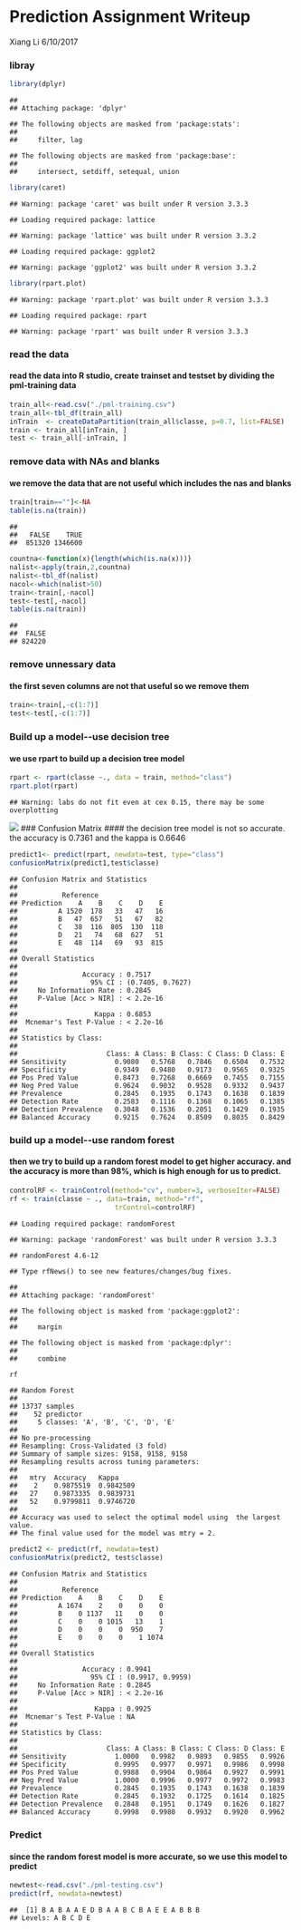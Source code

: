 Prediction Assignment Writeup
================
Xiang Li
6/10/2017

### libray

``` r
library(dplyr)
```

    ## 
    ## Attaching package: 'dplyr'

    ## The following objects are masked from 'package:stats':
    ## 
    ##     filter, lag

    ## The following objects are masked from 'package:base':
    ## 
    ##     intersect, setdiff, setequal, union

``` r
library(caret)
```

    ## Warning: package 'caret' was built under R version 3.3.3

    ## Loading required package: lattice

    ## Warning: package 'lattice' was built under R version 3.3.2

    ## Loading required package: ggplot2

    ## Warning: package 'ggplot2' was built under R version 3.3.2

``` r
library(rpart.plot)
```

    ## Warning: package 'rpart.plot' was built under R version 3.3.3

    ## Loading required package: rpart

    ## Warning: package 'rpart' was built under R version 3.3.3

### read the data

#### read the data into R studio, create trainset and testset by dividing the pml-training data

``` r
train_all<-read.csv("./pml-training.csv")
train_all<-tbl_df(train_all)
inTrain  <- createDataPartition(train_all$classe, p=0.7, list=FALSE)
train <- train_all[inTrain, ]
test <- train_all[-inTrain, ]
```

### remove data with NAs and blanks

#### we remove the data that are not useful which includes the nas and blanks

``` r
train[train==""]<-NA
table(is.na(train))
```

    ## 
    ##   FALSE    TRUE 
    ##  851320 1346600

``` r
countna<-function(x){length(which(is.na(x)))}
nalist<-apply(train,2,countna)
nalist<-tbl_df(nalist)
nacol<-which(nalist>50)
train<-train[,-nacol]
test<-test[,-nacol]
table(is.na(train))
```

    ## 
    ##  FALSE 
    ## 824220

### remove unnessary data

#### the first seven columns are not that useful so we remove them

``` r
train<-train[,-c(1:7)]
test<-test[,-c(1:7)]
```

### Build up a model--use decision tree

#### we use rpart to build up a decision tree model

``` r
rpart <- rpart(classe ~., data = train, method="class")
rpart.plot(rpart)
```

    ## Warning: labs do not fit even at cex 0.15, there may be some overplotting

![](Coursera2_files/figure-markdown_github/unnamed-chunk-5-1.png) \#\#\# Confusion Matrix \#\#\#\# the decision tree model is not so accurate. the accuracy is 0.7361 and the kappa is 0.6646

``` r
predict1<- predict(rpart, newdata=test, type="class")
confusionMatrix(predict1,test$classe)
```

    ## Confusion Matrix and Statistics
    ## 
    ##           Reference
    ## Prediction    A    B    C    D    E
    ##          A 1520  178   33   47   16
    ##          B   47  657   51   67   82
    ##          C   38  116  805  130  118
    ##          D   21   74   68  627   51
    ##          E   48  114   69   93  815
    ## 
    ## Overall Statistics
    ##                                           
    ##                Accuracy : 0.7517          
    ##                  95% CI : (0.7405, 0.7627)
    ##     No Information Rate : 0.2845          
    ##     P-Value [Acc > NIR] : < 2.2e-16       
    ##                                           
    ##                   Kappa : 0.6853          
    ##  Mcnemar's Test P-Value : < 2.2e-16       
    ## 
    ## Statistics by Class:
    ## 
    ##                      Class: A Class: B Class: C Class: D Class: E
    ## Sensitivity            0.9080   0.5768   0.7846   0.6504   0.7532
    ## Specificity            0.9349   0.9480   0.9173   0.9565   0.9325
    ## Pos Pred Value         0.8473   0.7268   0.6669   0.7455   0.7155
    ## Neg Pred Value         0.9624   0.9032   0.9528   0.9332   0.9437
    ## Prevalence             0.2845   0.1935   0.1743   0.1638   0.1839
    ## Detection Rate         0.2583   0.1116   0.1368   0.1065   0.1385
    ## Detection Prevalence   0.3048   0.1536   0.2051   0.1429   0.1935
    ## Balanced Accuracy      0.9215   0.7624   0.8509   0.8035   0.8429

### build up a model--use random forest

#### then we try to build up a random forest model to get higher accuracy. and the accuracy is more than 98%, which is high enough for us to predict.

``` r
controlRF <- trainControl(method="cv", number=3, verboseIter=FALSE)
rf <- train(classe ~ ., data=train, method="rf",
                          trControl=controlRF)
```

    ## Loading required package: randomForest

    ## Warning: package 'randomForest' was built under R version 3.3.3

    ## randomForest 4.6-12

    ## Type rfNews() to see new features/changes/bug fixes.

    ## 
    ## Attaching package: 'randomForest'

    ## The following object is masked from 'package:ggplot2':
    ## 
    ##     margin

    ## The following object is masked from 'package:dplyr':
    ## 
    ##     combine

``` r
rf
```

    ## Random Forest 
    ## 
    ## 13737 samples
    ##    52 predictor
    ##     5 classes: 'A', 'B', 'C', 'D', 'E' 
    ## 
    ## No pre-processing
    ## Resampling: Cross-Validated (3 fold) 
    ## Summary of sample sizes: 9158, 9158, 9158 
    ## Resampling results across tuning parameters:
    ## 
    ##   mtry  Accuracy   Kappa    
    ##    2    0.9875519  0.9842509
    ##   27    0.9873335  0.9839731
    ##   52    0.9799811  0.9746720
    ## 
    ## Accuracy was used to select the optimal model using  the largest value.
    ## The final value used for the model was mtry = 2.

``` r
predict2 <- predict(rf, newdata=test)
confusionMatrix(predict2, test$classe)
```

    ## Confusion Matrix and Statistics
    ## 
    ##           Reference
    ## Prediction    A    B    C    D    E
    ##          A 1674    2    0    0    0
    ##          B    0 1137   11    0    0
    ##          C    0    0 1015   13    1
    ##          D    0    0    0  950    7
    ##          E    0    0    0    1 1074
    ## 
    ## Overall Statistics
    ##                                           
    ##                Accuracy : 0.9941          
    ##                  95% CI : (0.9917, 0.9959)
    ##     No Information Rate : 0.2845          
    ##     P-Value [Acc > NIR] : < 2.2e-16       
    ##                                           
    ##                   Kappa : 0.9925          
    ##  Mcnemar's Test P-Value : NA              
    ## 
    ## Statistics by Class:
    ## 
    ##                      Class: A Class: B Class: C Class: D Class: E
    ## Sensitivity            1.0000   0.9982   0.9893   0.9855   0.9926
    ## Specificity            0.9995   0.9977   0.9971   0.9986   0.9998
    ## Pos Pred Value         0.9988   0.9904   0.9864   0.9927   0.9991
    ## Neg Pred Value         1.0000   0.9996   0.9977   0.9972   0.9983
    ## Prevalence             0.2845   0.1935   0.1743   0.1638   0.1839
    ## Detection Rate         0.2845   0.1932   0.1725   0.1614   0.1825
    ## Detection Prevalence   0.2848   0.1951   0.1749   0.1626   0.1827
    ## Balanced Accuracy      0.9998   0.9980   0.9932   0.9920   0.9962

### Predict

#### since the random forest model is more accurate, so we use this model to predict

``` r
newtest<-read.csv("./pml-testing.csv")
predict(rf, newdata=newtest)
```

    ##  [1] B A B A A E D B A A B C B A E E A B B B
    ## Levels: A B C D E
